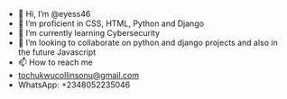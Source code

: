 - 👋 Hi, I’m @eyess46
- 👀 I’m proficient in CSS, HTML, Python and Django
- 🌱 I’m currently learning Cybersecurity
- 💞️ I’m looking to collaborate on python and django projects and also in the future Javascript
- 📫 How to reach me
- tochukwucollinsonu@gmail.com
- WhatsApp: +2348052235046

<!---
eyess46/eyess46 is a ✨ special ✨ repository because its `README.md` (this file) appears on your GitHub profile.
You can click the Preview link to take a look at your changes.
--->
